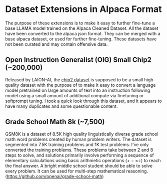 # Dataset Extensions in Alpaca Format
The purpose of these extensions is to make it easy to further fine-tune a base LLAMA model trained on the Alpaca Cleaned Dataset. All the dataset have been converted to the alpaca json format. They can be merged with a base alpaca dataset, or used for further fine-tuning. These datasets have not been curated and may contain offensive data.

## Open Instruction Generalist (OIG) Small Chip2 (~200,000)
Released by LAION-AI, the [chip2 dataset](https://github.com/LAION-AI/Open-Instruction-Generalist/tree/main/small_instruction_set) is supposed to be a small high-quality dataset with the purpose of  to make it easy to convert a language model pretrained on large amounts of text into an instruction following model using a small amount of additional compute via finetuning or softprompt tuning. I took a quick look through this dataset, and it appears to have many duplicates and some questionable content.

## Grade School Math 8k (~7,500)
GSM8K is a dataset of 8.5K high quality linguistically diverse grade school math word problems created by human problem writers. The dataset is segmented into 7.5K training problems and 1K test problems. I've only converted the training problems. These problems take between 2 and 8 steps to solve, and solutions primarily involve performing a sequence of elementary calculations using basic arithmetic operations (+ − ×÷) to reach the final answer. A bright middle school student should be able to solve every problem. It can be used for multi-step mathematical reasoning. (https://github.com/openai/grade-school-math)